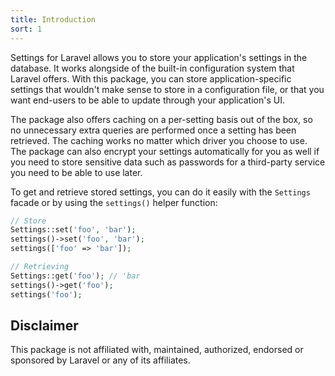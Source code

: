 ```yaml
---
title: Introduction
sort: 1
---
```


Settings for Laravel allows you to store your application's settings in the database. It works alongside of the built-in
configuration system that Laravel offers. With this package, you can store application-specific settings that wouldn't
make sense to store in a configuration file, or that you want end-users to be able to update through your application's
UI.

The package also offers caching on a per-setting basis out of the box, so no unnecessary extra queries are
performed once a setting has been retrieved. The caching works no matter which driver you choose to use. The
package can also encrypt your settings automatically for you as well if you need to store sensitive data such as
passwords for a third-party service you need to be able to use later.

To get and retrieve stored settings, you can do it easily with the `Settings` facade or by using the `settings()` helper
function:

```php
// Store
Settings::set('foo', 'bar');
settings()->set('foo', 'bar');
settings(['foo' => 'bar']);

// Retrieving
Settings::get('foo'); // 'bar
settings()->get('foo');
settings('foo');
```

## Disclaimer

This package is not affiliated with, maintained, authorized, endorsed or sponsored by Laravel or any of its affiliates.
